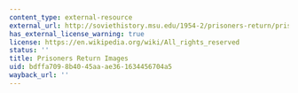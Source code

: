 ```yaml
---
content_type: external-resource
external_url: http://soviethistory.msu.edu/1954-2/prisoners-return/prisoners-return-images/
has_external_license_warning: true
license: https://en.wikipedia.org/wiki/All_rights_reserved
status: ''
title: Prisoners Return Images
uid: bdffa709-8b40-45aa-ae36-1634456704a5
wayback_url: ''
---
```

